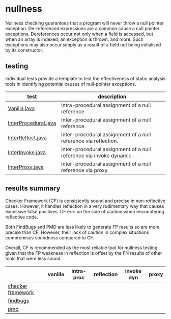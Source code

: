 # nullness
Nullness checking guarantees that a program will never throw a null pointer exception. De-referenced expressions are a common cause a null pointer exceptions. Dereferences occur not only when a field is accessed, but when an array is indexed, an exception is thrown, and more. Such exceptions may also occur simply as a result of a field not being initialised by its constructor.

## testing
Individual tests provide a template to test the effectiveness of static analysis tools in identifying potential causes of null-pointer exceptions.

| test | description |
| --- | --- |
| [Vanilla.java](https://github.com/michaelemery/staticanalysis/blob/master/checker/nullness/Vanilla.java) | Intra-procedural assignment of a null reference. |
| [InterProcedural.java](https://github.com/michaelemery/staticanalysis/blob/master/checker/nullness/InterProcedural.java) | Inter-procedural assignment of a null reference. |
| [InterReflect.java](https://github.com/michaelemery/staticanalysis/blob/master/checker/nullness/InterReflect.java) | Inter-procedural assignment of a null reference via reflection. |
| [InterInvoke.java]() | Inter-procedural assignment of a null reference via invoke dynamic. |
| [InterProxy.java]() | Inter-procedural assignment of a null reference via proxy. |

## results summary

Checker Framework (CF) is consistently sound and precise in non-reflective cases. However, it handles reflection in a very rudimentary way that causes excessive false positives. CF errs on the side of caution when encountering reflective code. 

Both FindBugs and PMD are less likely to generate FP results so are more precise than CF. However, their lack of caution in complex situations compromises soundness compared to CF.

Overall, CF is recommended as the most reliable tool for nullness testing given that the FP weakness in reflection is offset by the FN results of other tools that were less sound.

|  | vanilla | intra-proc | reflection | invoke dyn | proxy |
| --- | :---: | :---: | :---: | :---: | :---: |
| [checker framework](https://github.com/michaelemery/staticanalysis/blob/master/checker/nullness/checkerframework.md#checker-framework) |  |  |  |  |  |
| [findbugs](https://github.com/michaelemery/staticanalysis/blob/master/checker/nullness/findbugs.md#findbugs) |  |  |  |  |  |
| [pmd](https://github.com/michaelemery/staticanalysis/blob/master/checker/nullness/pmd.md#pmd) |  |  |  |  |  |